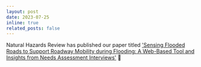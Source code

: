 ```yaml
---
layout: post
date: 2023-07-25
inline: true
related_posts: false
---
```

Natural Hazards Review has published our paper titled <a href="https://ascelibrary.org/doi/abs/10.1061/NHREFO.NHENG-1753?af=R">'Sensing Flooded Roads to Support Roadway Mobility during Flooding: A Web-Based Tool and Insights from Needs Assessment Interviews'</a> :tada: